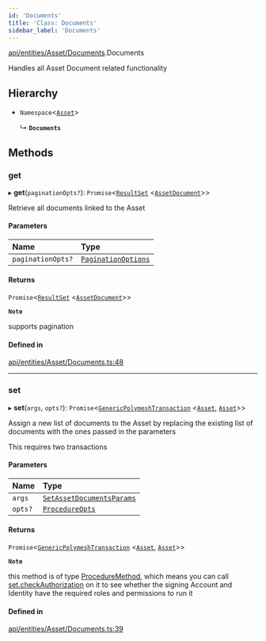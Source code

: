 ```yaml
---
id: 'Documents'
title: 'Class: Documents'
sidebar_label: 'Documents'
---
```


[api/entities/Asset/Documents](../../../../../modules/API/Entities/Asset/Documents/Documents.md).Documents

Handles all Asset Document related functionality

## Hierarchy

- `Namespace`\<[`Asset`](../Asset.md)\>

  ↳ **`Documents`**

## Methods

### get

▸ **get**(`paginationOpts?`): `Promise`\<[`ResultSet`](../../../../../interfaces/Types/ResultSet/ResultSet.md) \<[`AssetDocument`](../../../../../interfaces/Types/AssetDocument/AssetDocument.md)\>\>

Retrieve all documents linked to the Asset

#### Parameters

| Name              | Type                                                                                          |
| :---------------- | :-------------------------------------------------------------------------------------------- |
| `paginationOpts?` | [`PaginationOptions`](../../../../../interfaces/Types/PaginationOptions/PaginationOptions.md) |

#### Returns

`Promise`\<[`ResultSet`](../../../../../interfaces/Types/ResultSet/ResultSet.md) \<[`AssetDocument`](../../../../../interfaces/Types/AssetDocument/AssetDocument.md)\>\>

**`Note`**

supports pagination

#### Defined in

[api/entities/Asset/Documents.ts:48](https://github.com/PolymeshAssociation/polymesh-sdk/blob/95e180d28/src/api/entities/Asset/Documents.ts#L48)

---

### set

▸ **set**(`args`, `opts?`): `Promise`\<[`GenericPolymeshTransaction`](../../../../../modules/Types/Types.md#genericpolymeshtransaction) \<[`Asset`](../Asset.md), [`Asset`](../Asset.md)\>\>

Assign a new list of documents to the Asset by replacing the existing list of documents with the ones passed in the parameters

This requires two transactions

#### Parameters

| Name    | Type                                                                                                                           |
| :------ | :----------------------------------------------------------------------------------------------------------------------------- |
| `args`  | [`SetAssetDocumentsParams`](../../../../../interfaces/API/Procedures/Types/SetAssetDocumentsParams/SetAssetDocumentsParams.md) |
| `opts?` | [`ProcedureOpts`](../../../../../interfaces/Types/ProcedureOpts/ProcedureOpts.md)                                              |

#### Returns

`Promise`\<[`GenericPolymeshTransaction`](../../../../../modules/Types/Types.md#genericpolymeshtransaction) \<[`Asset`](../Asset.md), [`Asset`](../Asset.md)\>\>

**`Note`**

this method is of type [ProcedureMethod](../../../../../interfaces/Types/ProcedureMethod/ProcedureMethod.md), which means you can call [set.checkAuthorization](../../../../../interfaces/Types/ProcedureMethod/ProcedureMethod.md#checkauthorization)
on it to see whether the signing Account and Identity have the required roles and permissions to run it

#### Defined in

[api/entities/Asset/Documents.ts:39](https://github.com/PolymeshAssociation/polymesh-sdk/blob/95e180d28/src/api/entities/Asset/Documents.ts#L39)
